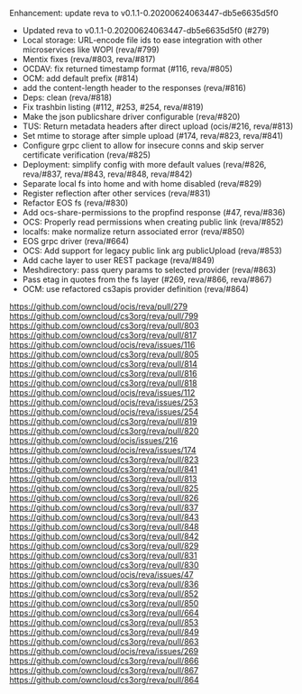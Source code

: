 Enhancement: update reva to v0.1.1-0.20200624063447-db5e6635d5f0

- Updated reva to v0.1.1-0.20200624063447-db5e6635d5f0 (#279)
- Local storage: URL-encode file ids to ease integration with other microservices like WOPI (reva/#799)
- Mentix fixes (reva/#803, reva/#817)
- OCDAV: fix returned timestamp format (#116, reva/#805)
- OCM: add default prefix (#814)
- add the content-length header to the responses (reva/#816)
- Deps: clean (reva/#818)
- Fix trashbin listing (#112, #253, #254, reva/#819)
- Make the json publicshare driver configurable (reva/#820)
- TUS: Return metadata headers after direct upload (ocis/#216, reva/#813)
- Set mtime to storage after simple upload (#174, reva/#823, reva/#841)
- Configure grpc client to allow for insecure conns and skip server certificate verification (reva/#825)
- Deployment: simplify config with more default values (reva/#826, reva/#837, reva/#843, reva/#848, reva/#842)
- Separate local fs into home and with home disabled (reva/#829)
- Register reflection after other services (reva/#831)
- Refactor EOS fs (reva/#830)
- Add ocs-share-permissions to the propfind response (#47, reva/#836)
- OCS: Properly read permissions when creating public link (reva/#852)
- localfs: make normalize return associated error (reva/#850)
- EOS grpc driver (reva/#664)
- OCS: Add support for legacy public link arg publicUpload (reva/#853)
- Add cache layer to user REST package (reva/#849)
- Meshdirectory: pass query params to selected provider (reva/#863)
- Pass etag in quotes from the fs layer (#269, reva/#866, reva/#867)
- OCM: use refactored cs3apis provider definition (reva/#864)

https://github.com/owncloud/ocis/reva/pull/279
https://github.com/owncloud/cs3org/reva/pull/799
https://github.com/owncloud/cs3org/reva/pull/803
https://github.com/owncloud/cs3org/reva/pull/817
https://github.com/owncloud/ocis/reva/issues/116
https://github.com/owncloud/cs3org/reva/pull/805
https://github.com/owncloud/cs3org/reva/pull/814
https://github.com/owncloud/cs3org/reva/pull/816
https://github.com/owncloud/cs3org/reva/pull/818
https://github.com/owncloud/ocis/reva/issues/112
https://github.com/owncloud/ocis/reva/issues/253
https://github.com/owncloud/ocis/reva/issues/254
https://github.com/owncloud/cs3org/reva/pull/819
https://github.com/owncloud/cs3org/reva/pull/820
https://github.com/owncloud/ocis/issues/216
https://github.com/owncloud/ocis/reva/issues/174
https://github.com/owncloud/cs3org/reva/pull/823
https://github.com/owncloud/cs3org/reva/pull/841
https://github.com/owncloud/cs3org/reva/pull/813
https://github.com/owncloud/cs3org/reva/pull/825
https://github.com/owncloud/cs3org/reva/pull/826
https://github.com/owncloud/cs3org/reva/pull/837
https://github.com/owncloud/cs3org/reva/pull/843
https://github.com/owncloud/cs3org/reva/pull/848
https://github.com/owncloud/cs3org/reva/pull/842
https://github.com/owncloud/cs3org/reva/pull/829
https://github.com/owncloud/cs3org/reva/pull/831
https://github.com/owncloud/cs3org/reva/pull/830
https://github.com/owncloud/ocis/reva/issues/47
https://github.com/owncloud/cs3org/reva/pull/836
https://github.com/owncloud/cs3org/reva/pull/852
https://github.com/owncloud/cs3org/reva/pull/850
https://github.com/owncloud/cs3org/reva/pull/664
https://github.com/owncloud/cs3org/reva/pull/853
https://github.com/owncloud/cs3org/reva/pull/849
https://github.com/owncloud/cs3org/reva/pull/863
https://github.com/owncloud/ocis/reva/issues/269
https://github.com/owncloud/cs3org/reva/pull/866
https://github.com/owncloud/cs3org/reva/pull/867
https://github.com/owncloud/cs3org/reva/pull/864
